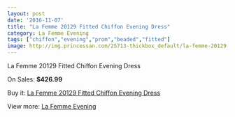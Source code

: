 ```yaml
---
layout: post
date: '2016-11-07'
title: "La Femme 20129 Fitted Chiffon Evening Dress"
category: La Femme Evening
tags: ["chiffon","evening","prom","beaded","fitted"]
image: http://img.princessan.com/25713-thickbox_default/la-femme-20129-fitted-chiffon-evening-dress.jpg
---
```

La Femme 20129 Fitted Chiffon Evening Dress

On Sales: **$426.99**
<a href="https://www.princessan.com/en/la-femme-evening/11777-la-femme-20129-fitted-chiffon-evening-dress.html"><amp-img layout="responsive" width="600" height="600" src="//img.princessan.com/25713-thickbox_default/la-femme-20129-fitted-chiffon-evening-dress.jpg" alt="La Femme 20129 Fitted Chiffon Evening Dress 0" /></a>

Buy it: [La Femme 20129 Fitted Chiffon Evening Dress](https://www.princessan.com/en/la-femme-evening/11777-la-femme-20129-fitted-chiffon-evening-dress.html "La Femme 20129 Fitted Chiffon Evening Dress")

View more: [La Femme Evening](https://www.princessan.com/en/29-la-femme-evening "La Femme Evening")